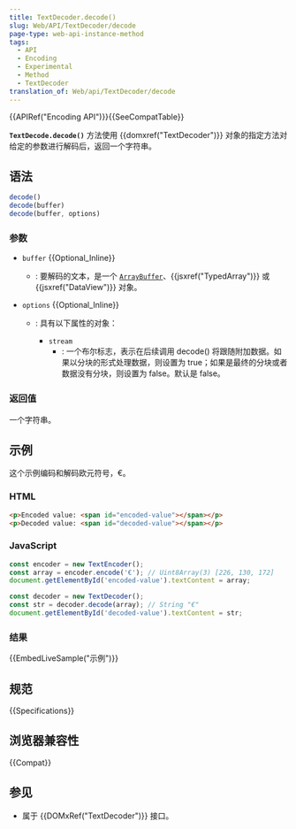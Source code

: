 ```yaml
---
title: TextDecoder.decode()
slug: Web/API/TextDecoder/decode
page-type: web-api-instance-method
tags:
  - API
  - Encoding
  - Experimental
  - Method
  - TextDecoder
translation_of: Web/api/TextDecoder/decode
---
```

{{APIRef("Encoding API")}}{{SeeCompatTable}}

**`TextDecode.decode()`** 方法使用 {{domxref("TextDecoder")}} 对象的指定方法对给定的参数进行解码后，返回一个字符串。

## 语法

```js
decode()
decode(buffer)
decode(buffer, options)
```

### 参数

- `buffer` {{Optional_Inline}}
  - : 要解码的文本，是一个 [`ArrayBuffer`](/zh-CN/docs/Web/JavaScript/Reference/Global_Objects/ArrayBuffer)、{{jsxref("TypedArray")}} 或 {{jsxref("DataView")}} 对象。
- `options` {{Optional_Inline}}

  - : 具有以下属性的对象：

    - `stream`
      - : 一个布尔标志，表示在后续调用 decode() 将跟随附加数据。如果以分块的形式处理数据，则设置为 true；如果是最终的分块或者数据没有分块，则设置为 false。默认是 false。

### 返回值

一个字符串。

## 示例

这个示例编码和解码欧元符号，€。

### HTML

```html
<p>Encoded value: <span id="encoded-value"></span></p>
<p>Decoded value: <span id="decoded-value"></span></p>
```

### JavaScript

```js
const encoder = new TextEncoder();
const array = encoder.encode('€'); // Uint8Array(3) [226, 130, 172]
document.getElementById('encoded-value').textContent = array;

const decoder = new TextDecoder();
const str = decoder.decode(array); // String "€"
document.getElementById('decoded-value').textContent = str;
```

### 结果

{{EmbedLiveSample("示例")}}

## 规范

{{Specifications}}

## 浏览器兼容性

{{Compat}}

## 参见

- 属于 {{DOMxRef("TextDecoder")}} 接口。
